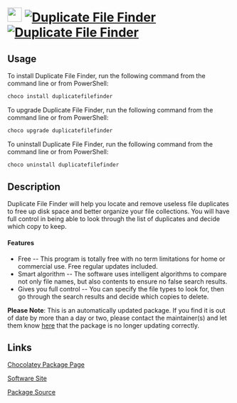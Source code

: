﻿# <img src="https://cdn.jsdelivr.net/gh/mkevenaar/chocolatey-packages@a2f72310c47a30845d22ffef9f4c75b065d5e077/icons/duplicatefilefinder.png" width="32" height="32"/> [![Duplicate File Finder](https://img.shields.io/chocolatey/v/duplicatefilefinder.svg?label=Duplicate+File+Finder)](https://community.chocolatey.org/packages/duplicatefilefinder) [![Duplicate File Finder](https://img.shields.io/chocolatey/dt/duplicatefilefinder.svg)](https://community.chocolatey.org/packages/duplicatefilefinder)

## Usage

To install Duplicate File Finder, run the following command from the command line or from PowerShell:

```powershell
choco install duplicatefilefinder
```

To upgrade Duplicate File Finder, run the following command from the command line or from PowerShell:

```powershell
choco upgrade duplicatefilefinder
```

To uninstall Duplicate File Finder, run the following command from the command line or from PowerShell:

```powershell
choco uninstall duplicatefilefinder
```

## Description

Duplicate File Finder will help you locate and remove useless file duplicates to free up disk space and better organize your file collections. You will have full control in being able to look through the list of duplicates and decide which copy to keep.

#### Features

* Free -- This program is totally free with no term limitations for home or commercial use. Free regular updates included.
* Smart algorithm -- The software uses intelligent algorithms to compare not only file names, but also contents to ensure no false search results.
* Gives you full control -- You can specify the file types to look for, then go through the search results and decide which copies to delete.

**Please Note**: This is an automatically updated package. If you find it is
out of date by more than a day or two, please contact the maintainer(s) and
let them know [here](https://github.com/mkevenaar/chocolatey-packages/issues) that the package is no longer updating correctly.


## Links

[Chocolatey Package Page](https://community.chocolatey.org/packages/duplicatefilefinder)

[Software Site](https://www.auslogics.com/en/software/duplicate-file-finder/)

[Package Source](https://github.com/mkevenaar/chocolatey-packages/tree/master/automatic/duplicatefilefinder)

